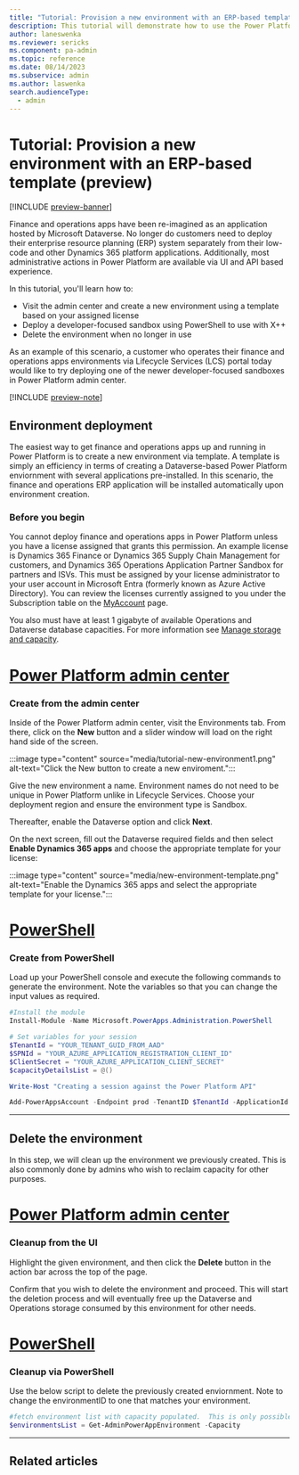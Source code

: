 ```yaml
---
title: "Tutorial: Provision a new environment with an ERP-based template (preview) | Microsoft Docs"
description: This tutorial will demonstrate how to use the Power Platform to deploy an environment with Finance and Operations apps installed.
author: laneswenka
ms.reviewer: sericks
ms.component: pa-admin
ms.topic: reference
ms.date: 08/14/2023
ms.subservice: admin
ms.author: laswenka
search.audienceType: 
  - admin
---
```


# Tutorial: Provision a new environment with an ERP-based template (preview)

[!INCLUDE [preview-banner](~/../shared-content/shared/preview-includes/preview-banner.md)]

Finance and operations apps have been re-imagined as an application hosted by Microsoft Dataverse.  No longer do customers need to deploy their enterprise resource planning (ERP) system separately from their low-code and other Dynamics 365 platform applications.  Additionally, most administrative actions in Power Platform are available via UI and API based experience.

In this tutorial, you'll learn how to:

- Visit the admin center and create a new environment using a template based on your assigned license
- Deploy a developer-focused sandbox using PowerShell to use with X++
- Delete the environment when no longer in use

As an example of this scenario, a customer who operates their finance and operations apps environments via Lifecycle Services (LCS) portal today would like to try deploying one of the newer developer-focused sandboxes in Power Platform admin center.  

[!INCLUDE [preview-note](~/../shared-content/shared/preview-includes/preview-note.md)]

## Environment deployment

The easiest way to get finance and operations apps up and running in Power Platform is to create a new environment via template.  A template is simply an efficiency in terms of creating a Dataverse-based Power Platform enviornment with several applications pre-installed.  In this scenario, the finance and operations ERP application will be installed automatically upon environment creation.

### Before you begin

You cannot deploy finance and operations apps in Power Platform unless you have a license assigned that grants this permission.  An example license is Dynamics 365 Finance or Dynamics 365 Supply Chain Management for customers, and Dynamics 365 Operations Application Partner Sandbox for partners and ISVs.  This must be assigned by your license administrator to your user account in Microsoft Entra (formerly known as Azure Active Directory).  You can review the licenses currently assigned to you under the Subscription table on the [MyAccount](https://portal.office.com/account/?ref=MeControl) page.

You also must have at least 1 gigabyte of available Operations and Dataverse database capacities.  For more information see [Manage storage and capacity](../finance-operations-storage-capacity.md).

# [Power Platform admin center](#tab/PPAC)

### Create from the admin center

Inside of the Power Platform admin center, visit the Environments tab.  From there, click on the **New** button and a slider window will load on the right hand side of the screen.

:::image type="content" source="media/tutorial-new-environment1.png" alt-text="Click the New button to create a new enviroment.":::

Give the new environment a name.  Environment names do not need to be unique in Power Platform unlike in Lifecycle Services.  Choose your deployment region and ensure the environment type is Sandbox.

Thereafter, enable the Dataverse option and click **Next**.

On the next screen, fill out the Dataverse required fields and then select **Enable Dynamics 365 apps** and choose the appropriate template for your license:

:::image type="content" source="media/new-environment-template.png" alt-text="Enable the Dynamics 365 apps and select the appropriate template for your license.":::

# [PowerShell](#tab/PowerShell)

### Create from PowerShell

Load up your PowerShell console and execute the following commands to generate the environment.  Note the variables so that you can change the input values as required.

```powershell
#Install the module
Install-Module -Name Microsoft.PowerApps.Administration.PowerShell

# Set variables for your session
$TenantId = "YOUR_TENANT_GUID_FROM_AAD"
$SPNId = "YOUR_AZURE_APPLICATION_REGISTRATION_CLIENT_ID"
$ClientSecret = "YOUR_AZURE_APPLICATION_CLIENT_SECRET"
$capacityDetailsList = @()

Write-Host "Creating a session against the Power Platform API"

Add-PowerAppsAccount -Endpoint prod -TenantID $TenantId -ApplicationId $SPNId -ClientSecret $ClientSecret
```
---

## Delete the environment
In this step, we will clean up the environment we previously created.  This is also commonly done by admins who wish to reclaim capacity for other purposes.

# [Power Platform admin center](#tab/PPAC)

### Cleanup from the UI

Highlight the given environment, and then click the **Delete** button in the action bar across the top of the page.  

Confirm that you wish to delete the environment and proceed.  This will start the deletion process and will eventually free up the Dataverse and Operations storage consumed by this environment for other needs.


# [PowerShell](#tab/PowerShell)

### Cleanup via PowerShell
Use the below script to delete the previously created enviornment.  Note to change the environmentID to one that matches your environment.

```powershell
#fetch environment list with capacity populated.  This is only possible when calling full environment list
$environmentsList = Get-AdminPowerAppEnvironment -Capacity
```
---

## Related articles
